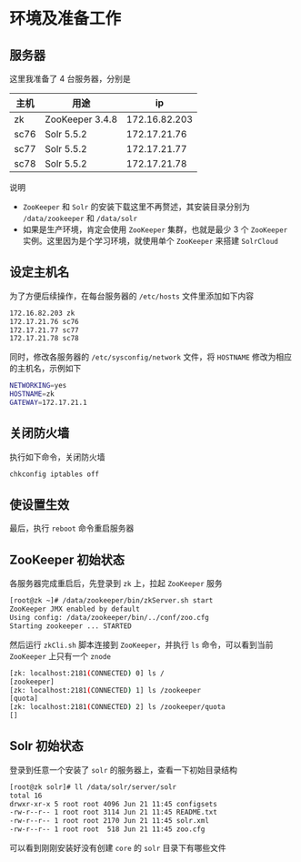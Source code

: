 # 环境及准备工作

## 服务器

这里我准备了 4 台服务器，分别是

| 主机 | 用途 | ip |
|--|--|--|
| zk | ZooKeeper 3.4.8 | 172.16.82.203 |
| sc76 | Solr 5.5.2 | 172.17.21.76 |
| sc77 | Solr 5.5.2 | 172.17.21.77 |
| sc78 | Solr 5.5.2 | 172.17.21.78 |

说明

* `ZooKeeper` 和 `Solr` 的安装下载这里不再赘述，其安装目录分别为 `/data/zookeeper` 和 `/data/solr`
* 如果是生产环境，肯定会使用 `ZooKeeper` 集群，也就是最少 3 个 `ZooKeeper` 实例。这里因为是个学习环境，就使用单个 `ZooKeeper` 来搭建 `SolrCloud`

## 设定主机名

为了方便后续操作，在每台服务器的 `/etc/hosts` 文件里添加如下内容

```bash
172.16.82.203 zk
172.17.21.76 sc76
172.17.21.77 sc77
172.17.21.78 sc78
```

同时，修改各服务器的 `/etc/sysconfig/network` 文件，将 `HOSTNAME` 修改为相应的主机名，示例如下

```bash
NETWORKING=yes
HOSTNAME=zk
GATEWAY=172.17.21.1
```

## 关闭防火墙

执行如下命令，关闭防火墙

```bash
chkconfig iptables off
```

## 使设置生效

最后，执行 `reboot` 命令重启服务器

## ZooKeeper 初始状态

各服务器完成重启后，先登录到 `zk` 上，拉起 `ZooKeeper` 服务

```bash
[root@zk ~]# /data/zookeeper/bin/zkServer.sh start
ZooKeeper JMX enabled by default
Using config: /data/zookeeper/bin/../conf/zoo.cfg
Starting zookeeper ... STARTED
```

然后运行 `zkCli.sh` 脚本连接到 `ZooKeeper`，并执行 `ls` 命令，可以看到当前 `ZooKeeper` 上只有一个 `znode`

```bash
[zk: localhost:2181(CONNECTED) 0] ls /
[zookeeper]
[zk: localhost:2181(CONNECTED) 1] ls /zookeeper
[quota]
[zk: localhost:2181(CONNECTED) 2] ls /zookeeper/quota
[]
```

## Solr 初始状态

登录到任意一个安装了 `solr` 的服务器上，查看一下初始目录结构

```bash
[root@zk solr]# ll /data/solr/server/solr
total 16
drwxr-xr-x 5 root root 4096 Jun 21 11:45 configsets
-rw-r--r-- 1 root root 3114 Jun 21 11:45 README.txt
-rw-r--r-- 1 root root 2170 Jun 21 11:45 solr.xml
-rw-r--r-- 1 root root  518 Jun 21 11:45 zoo.cfg
```

可以看到刚刚安装好没有创建 `core` 的 `solr` 目录下有哪些文件
